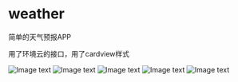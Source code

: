 # weather
简单的天气预报APP

用了环境云的接口，用了cardview样式

![Image text](https://github.com/lollipopscc/weather/blob/master/Screenshot_2019-02-01-21-34-25.png)
![Image text](https://github.com/lollipopscc/weather/blob/master/Screenshot_2019-02-01-21-34-29.png)
![Image text](https://github.com/lollipopscc/weather/blob/master/Screenshot_2019-02-01-21-34-36.png)
![Image text](https://github.com/lollipopscc/weather/blob/master/Screenshot_2019-02-01-21-34-44.png)
![Image text](https://github.com/lollipopscc/weather/blob/master/Screenshot_2019-02-01-21-34-55.png)

